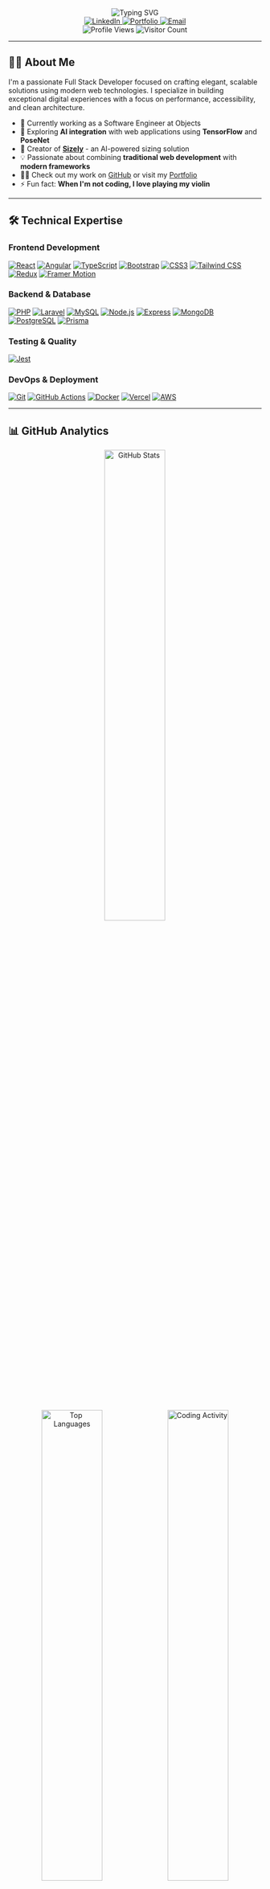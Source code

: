 <div align="center">
  <img src="https://readme-typing-svg.demolab.com?font=Montserrat&weight=600&size=36&duration=3000&pause=1000&color=00796b&center=true&vCenter=true&width=940&lines=Hi+there%2C+I'm+Engy+Ahmed+%F0%9F%91%8B;Full+Stack+Developer+%26+Architect;Problem+Solver+%26+Innovation+Driver;Open+Source+Enthusiast" alt="Typing SVG" />
</div>

<div align="center">
  <a href="https://www.linkedin.com/in/engy-ahmed-4109751b7/" target="_blank">
    <img src="https://img.shields.io/badge/-LinkedIn-0077B5?style=for-the-badge&logo=linkedin&logoColor=white" alt="LinkedIn"/>
  </a>
  <a href="https://engyahmed.netlify.app/" target="_blank">
    <img src="https://img.shields.io/badge/Portfolio-00C7B7?style=for-the-badge&logo=netlify&logoColor=white" alt="Portfolio"/>
  </a>
  <a href="mailto:engya306@gmail.com" target="_blank">
    <img src="https://img.shields.io/badge/Email-D14836?style=for-the-badge&logo=gmail&logoColor=white" alt="Email"/>
  </a>
</div>

<div align="center">
  <img src="https://komarev.com/ghpvc/?username=engyahmed7&label=Profile%20Views&color=00796b&style=flat" alt="Profile Views" /> 
  <img src="https://visitor-badge.laobi.icu/badge?page_id=engyahmed7.engyahmed7&color=00796b" alt="Visitor Count" />
</div>

---

## 👩‍💻 About Me

I'm a passionate Full Stack Developer focused on crafting elegant, scalable solutions using modern web technologies. I specialize in building exceptional digital experiences with a focus on performance, accessibility, and clean architecture.

- 🔭 Currently working as a Software Engineer at Objects
- 🌱 Exploring **AI integration** with web applications using **TensorFlow** and **PoseNet**
- 🚀 Creator of **[Sizely](https://github.com/engyahmed7/sizely-app)** - an AI-powered sizing solution
- 💡 Passionate about combining **traditional web development** with **modern frameworks** 
- 👨‍💻 Check out my work on [GitHub](https://github.com/engyahmed7?tab=repositories) or visit my [Portfolio](https://engyahmed.netlify.app/)
- ⚡ Fun fact: **When I'm not coding, I love playing my violin**

---

## 🛠️ Technical Expertise

### **Frontend Development**  
[![React](https://img.shields.io/badge/React-20232A?style=for-the-badge&logo=react&logoColor=61DAFB)](https://react.dev/) [![Angular](https://img.shields.io/badge/Angular-DD0031?style=for-the-badge&logo=angular&logoColor=white)](https://angular.io/) [![TypeScript](https://img.shields.io/badge/TypeScript-007ACC?style=for-the-badge&logo=typescript&logoColor=white)](https://www.typescriptlang.org/) [![Bootstrap](https://img.shields.io/badge/Bootstrap-7952B3?style=for-the-badge&logo=bootstrap&logoColor=white)](https://getbootstrap.com/) [![CSS3](https://img.shields.io/badge/CSS3-1572B6?style=for-the-badge&logo=css3&logoColor=white)](https://developer.mozilla.org/en-US/docs/Web/CSS) [![Tailwind CSS](https://img.shields.io/badge/Tailwind_CSS-38B2AC?style=for-the-badge&logo=tailwind-css&logoColor=white)](https://tailwindcss.com/) [![Redux](https://img.shields.io/badge/Redux-593D88?style=for-the-badge&logo=redux&logoColor=white)](https://redux.js.org/) [![Framer Motion](https://img.shields.io/badge/Framer_Motion-0055FF?style=for-the-badge&logo=framer&logoColor=white)](https://www.framer.com/motion/)  

### **Backend & Database**  
[![PHP](https://img.shields.io/badge/PHP-777BB4?style=for-the-badge&logo=php&logoColor=white)](https://www.php.net/) [![Laravel](https://img.shields.io/badge/Laravel-FF2D20?style=for-the-badge&logo=laravel&logoColor=white)](https://laravel.com/) [![MySQL](https://img.shields.io/badge/MySQL-4479A1?style=for-the-badge&logo=mysql&logoColor=white)](https://www.mysql.com/) [![Node.js](https://img.shields.io/badge/Node.js-339933?style=for-the-badge&logo=node.js&logoColor=white)](https://nodejs.org/) [![Express](https://img.shields.io/badge/Express-000000?style=for-the-badge&logo=express&logoColor=white)](https://expressjs.com/) [![MongoDB](https://img.shields.io/badge/MongoDB-47A248?style=for-the-badge&logo=mongodb&logoColor=white)](https://www.mongodb.com/) [![PostgreSQL](https://img.shields.io/badge/PostgreSQL-316192?style=for-the-badge&logo=postgresql&logoColor=white)](https://www.postgresql.org/) [![Prisma](https://img.shields.io/badge/Prisma-2D3748?style=for-the-badge&logo=prisma&logoColor=white)](https://www.prisma.io/)  

### **Testing & Quality**  
[![Jest](https://img.shields.io/badge/Jest-C21325?style=for-the-badge&logo=jest&logoColor=white)](https://jestjs.io/)  

### **DevOps & Deployment**  
[![Git](https://img.shields.io/badge/Git-F05032?style=for-the-badge&logo=git&logoColor=white)](https://git-scm.com/) [![GitHub Actions](https://img.shields.io/badge/GitHub_Actions-2088FF?style=for-the-badge&logo=github-actions&logoColor=white)](https://github.com/features/actions) [![Docker](https://img.shields.io/badge/Docker-2496ED?style=for-the-badge&logo=docker&logoColor=white)](https://www.docker.com/) [![Vercel](https://img.shields.io/badge/Vercel-000000?style=for-the-badge&logo=vercel&logoColor=white)](https://vercel.com/) [![AWS](https://img.shields.io/badge/AWS-232F3E?style=for-the-badge&logo=amazon-aws&logoColor=white)](https://aws.amazon.com/)  

---

## 📊 GitHub Analytics

<div align="center">
  <img src="https://github-readme-stats.vercel.app/api?username=engyahmed7&show_icons=true&theme=vue-dark&hide_border=true&count_private=true&line_height=28" alt="GitHub Stats" width="49%" />
</div>

<div align="center">
  <img src="https://github-readme-stats.vercel.app/api/top-langs/?username=engyahmed7&layout=compact&theme=vue-dark&hide_border=true&langs_count=8" alt="Top Languages" width="49%" />
  <img src="https://github-profile-summary-cards.vercel.app/api/cards/productive-time?username=engyahmed7&theme=vue&utcOffset=3" alt="Coding Activity" width="49%" />
</div>

---

## 🏆 Featured Projects

<div align="center">
    <a href="https://github.com/engyahmed7/portfolio">
    <img src="https://github-readme-stats.vercel.app/api/pin/?username=engyahmed7&repo=portfolio&theme=vue-dark&hide_border=true" width="49%" />
  </a>
  <a href="https://github.com/engyahmed7/sizely-app">
    <img src="https://github-readme-stats.vercel.app/api/pin/?username=engyahmed7&repo=sizely-app&theme=vue-dark&hide_border=true" width="49%" />
  </a>
 
</div>

<div align="center">
  <a href="https://github.com/engyahmed7/Vacation_Tracker">
    <img src="https://github-readme-stats.vercel.app/api/pin/?username=engyahmed7&repo=Vacation_Tracker&theme=vue-dark&hide_border=true" width="49%" />
  </a>
 <a href="https://github.com/engyahmed7/food-tracking-system">
    <img src="https://github-readme-stats.vercel.app/api/pin/?username=engyahmed7&repo=food-tracking-system&theme=vue-dark&hide_border=true" width="49%" />
  </a>
</div>

---

<div align="center">
  <img src="https://readme-typing-svg.demolab.com?font=Montserrat&weight=500&size=24&duration=3000&pause=1000&color=00796b&center=true&vCenter=true&width=500&lines=Let's+build+something+amazing+together!" alt="Typing SVG" />
</div>
